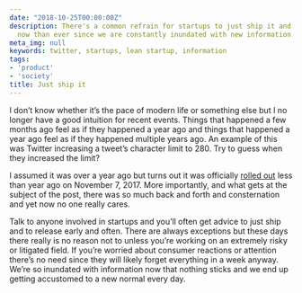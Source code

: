 ```yaml
---
date: "2018-10-25T00:00:00Z"
description: There's a common refrain for startups to just ship it and it's more true
  now than ever since we are constantly inundated with new information.
meta_img: null
keywords: twitter, startups, lean startup, information
tags:
- 'product'
- 'society'
title: Just ship it
---
```


I don’t know whether it’s the pace of modern life or something else but I no longer have a good intuition for recent events. Things that happened a few months ago feel as if they happened a year ago and things that happened a year ago feel as if they happened multiple years ago. An example of this was Twitter increasing a tweet’s character limit to 280. Try to guess when they increased the limit?

I assumed it was over a year ago but turns out it was officially [rolled out](https://techcrunch.com/2017/11/07/twitter-officially-expands-its-character-count-to-280-starting-today/) less than year ago on November 7, 2017. More importantly, and what gets at the subject of the post, there was so much back and forth and consternation and yet now no one really cares.

Talk to anyone involved in startups and you’ll often get advice to just ship and to release early and often. There are always exceptions but these days there really is no reason not to unless you’re working on an extremely risky or litigated field. If you’re worried about consumer reactions or attention there’s no need since they will likely forget everything in a week anyway. We’re so inundated with information now that nothing sticks and we end up getting accustomed to a new normal every day.
